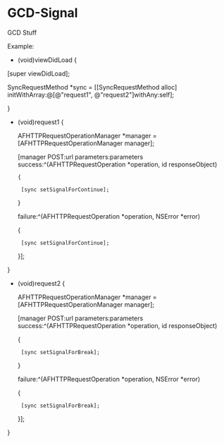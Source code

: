 # GCD-Signal
GCD Stuff

Example:

 - (void)viewDidLoad
 {

  [super viewDidLoad];

  SyncRequestMethod *sync = [[SyncRequestMethod alloc] initWithArray:@[@"request1", @"request2"]withAny:self];


 }

 - (void)request1
 {


   AFHTTPRequestOperationManager *manager = [AFHTTPRequestOperationManager manager];


   [manager POST:url
    parameters:parameters
      success:^(AFHTTPRequestOperation *operation, id responseObject)

       {

        [sync setSignalForContinue];

      }

      failure:^(AFHTTPRequestOperation *operation, NSError *error)

      {


        [sync setSignalForContinue];


   }];

 }

 - (void)request2
 {


   AFHTTPRequestOperationManager *manager = [AFHTTPRequestOperationManager manager];


   [manager POST:url
    parameters:parameters
      success:^(AFHTTPRequestOperation *operation, id responseObject)

      {

        [sync setSignalForBreak];

      }

      failure:^(AFHTTPRequestOperation *operation, NSError *error)

      {

        
        [sync setSignalForBreak];


   }];


}
